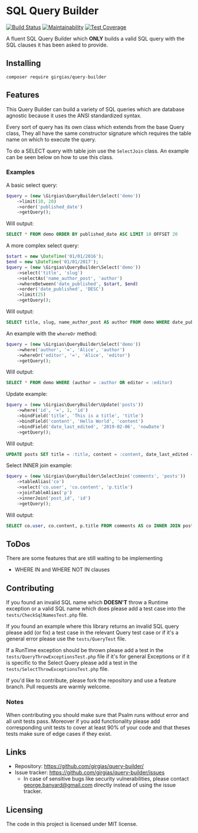 # SQL Query Builder
[![Build Status](https://travis-ci.org/Girgias/query-builder.svg?branch=master)](https://travis-ci.org/Girgias/query-builder)
[![Maintainability](https://api.codeclimate.com/v1/badges/e804486b68df4080cead/maintainability)](https://codeclimate.com/github/Girgias/query-builder/maintainability)
[![Test Coverage](https://api.codeclimate.com/v1/badges/e804486b68df4080cead/test_coverage)](https://codeclimate.com/github/Girgias/query-builder/test_coverage)

A fluent SQL Query Builder which **ONLY** builds a valid SQL query with the SQL 
clauses it has been asked to provide.

## Installing

```shell
composer require girgias/query-builder
```

## Features

This Query Builder can build a variety of SQL queries which are database agnostic
because it uses the ANSI standardized syntax.

Every sort of query has its own class which extends from the base Query class,
They all have the same constructor signature which requires the table name 
on which to execute the query.

To do a SELECT query with table join use the ``SelectJoin`` class.
An example can be seen below on how to use this class.

### Examples
A basic select query:
```php
$query = (new \Girgias\QueryBuilder\Select('demo'))
    ->limit(10, 20)
    ->order('published_date')
    ->getQuery();
```
Will output:
```sql
SELECT * FROM demo ORDER BY published_date ASC LIMIT 10 OFFSET 20
```

A more complex select query:
```php
$start = new \DateTime('01/01/2016');
$end = new \DateTime('01/01/2017');
$query = (new \Girgias\QueryBuilder\Select('demo'))
    ->select('title', 'slug')
    ->selectAs('name_author_post', 'author')
    ->whereBetween('date_published', $start, $end)
    ->order('date_published', 'DESC')
    ->limit(25)
    ->getQuery();
```

Will output:
```sql
SELECT title, slug, name_author_post AS author FROM demo WHERE date_published BETWEEN '2016-01-01 00:00:00' AND '2017-01-01 00:00:00' ORDER BY date_published DESC LIMIT 25
```

An example with the ``whereOr`` method:
```php
$query = (new \Girgias\QueryBuilder\Select('demo'))
    ->where('author', '=', 'Alice', 'author')
    ->whereOr('editor', '=', 'Alice', 'editor')
    ->getQuery();
```

Will output:
```sql
SELECT * FROM demo WHERE (author = :author OR editor = :editor)
```

Update example:
```php
$query = (new \Girgias\QueryBuilder\Update('posts'))
    ->where('id', '=', 1, 'id')
    ->bindField('title', 'This is a title', 'title')
    ->bindField('content', 'Hello World', 'content')
    ->bindField('date_last_edited', '2019-02-06', 'nowDate')
    ->getQuery();
```
Will output:
```sql
UPDATE posts SET title = :title, content = :content, date_last_edited = :now_date WHERE id = :id
```

Select INNER join example:
```php
$query = (new \Girgias\QueryBuilder\SelectJoin('comments', 'posts'))
    ->tableAlias('co')
    ->select('co.user', 'co.content', 'p.title')
    ->joinTableAlias('p')
    ->innerJoin('post_id', 'id')
    ->getQuery();
```
Will output:
```sql
SELECT co.user, co.content, p.title FROM comments AS co INNER JOIN posts AS p ON comments.post_id = posts.id
```

## ToDos

There are some features that are still waiting to be implementing

* WHERE IN and WHERE NOT IN clauses

## Contributing

If you found an invalid SQL name which **DOESN'T** throw a Runtime exception
or a valid SQL name which does please add a test case into the 
``tests/CheckSqlNamesTest.php`` file.

If you found an example where this library returns an invalid SQL query
please add (or fix) a test case in the relevant Query test case or if it's
a general error please use the ``tests/QueryTest`` file.

If a RunTime exception should be thrown please add a test in the 
``tests/QueryThrowExceptionsTest.php`` file if it's for general Exceptions
or if it is specific to the Select Query please add a test in the
``tests/SelectThrowExceptionsTest.php`` file.

If you'd like to contribute, please fork the repository and use a feature
branch. Pull requests are warmly welcome.

### Notes
When contributing you should make sure that Psalm runs without error
and all unit tests pass.
Moreover if you add functionality please add corresponding unit tests to cover
at least 90% of your code and that theses tests make sure of edge cases if they exist.

## Links

- Repository: https://github.com/girgias/query-builder/
- Issue tracker: https://github.com/girgias/query-builder/issues
  - In case of sensitive bugs like security vulnerabilities, please contact
    george.banyard@gmail.com directly instead of using the issue tracker.


## Licensing

The code in this project is licensed under MIT license.
